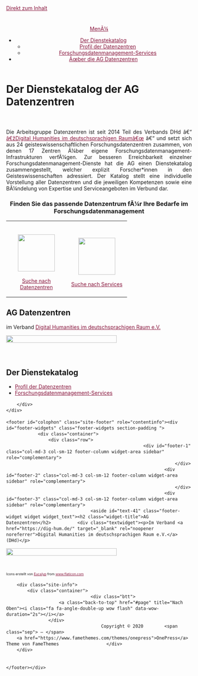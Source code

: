 <!DOCTYPE html>
<html lang="de-DE"><head><meta charset="UTF-8"><meta name="viewport" content="width=device-width, initial-scale=1"><title></title><link rel="dns-prefetch" href="//fonts.googleapis.com"><link rel="dns-prefetch" href="//s.w.org"><link rel="stylesheet" id="wp-block-library-css" href="https://www.test.de/wp-includes/css/dist/block-library/style.min.css" type="text/css" media="all"><link rel="stylesheet" id="onepress-fonts-css" href="https://fonts.googleapis.com/css?family=Raleway%3A400%2C500%2C600%2C700%2C300%2C100%2C800%2C900%7COpen+Sans%3A400%2C300%2C300italic%2C400italic%2C600%2C600italic%2C700%2C700italic&subset=latin%2Clatin-ext&ver=2.2.4" type="text/css" media="all"><link rel="stylesheet" id="onepress-animate-css" href="https://www.test.de/wp-content/themes/onepress/assets/css/animate.min.css" type="text/css" media="all"><link rel="stylesheet" id="onepress-fa-css" href="https://www.test.de/wp-content/themes/onepress/assets/css/font-awesome.min.css" type="text/css" media="all"><link rel="stylesheet" id="onepress-bootstrap-css" href="https://www.test.de/wp-content/themes/onepress/assets/css/bootstrap.min.css" type="text/css" media="all"><link rel="stylesheet" id="onepress-style-css" href="https://www.test.de/wp-content/themes/onepress/style.css" type="text/css" media="all"><style id="onepress-style-inline-css" type="text/css">
#main .video-section section.hero-slideshow-wrapper{background:transparent}.hero-slideshow-wrapper:after{position:absolute;top:0px;left:0px;width:100%;height:100%;background-color:rgba(0,0,0,0.3);display:block;content:""}.body-desktop .parallax-hero .hero-slideshow-wrapper:after{display:none!important}#parallax-hero>.parallax-bg::before{background-color:rgba(0,0,0,0.3);opacity:1}.body-desktop .parallax-hero .hero-slideshow-wrapper:after{display:none!important}a,.screen-reader-text:hover,.screen-reader-text:active,.screen-reader-text:focus,.header-social a,.onepress-menu a:hover,.onepress-menu ul li a:hover,.onepress-menu li.onepress-current-item>a,.onepress-menu ul li.current-menu-item>a,.onepress-menu>li a.menu-actived,.onepress-menu.onepress-menu-mobile li.onepress-current-item>a,.site-footer a,.site-footer .footer-social a:hover,.site-footer .btt a:hover,.highlight,#comments .comment .comment-wrapper .comment-meta .comment-time:hover,#comments .comment .comment-wrapper .comment-meta .comment-reply-link:hover,#comments .comment .comment-wrapper .comment-meta .comment-edit-link:hover,.btn-theme-primary-outline,.sidebar .widget a:hover,.section-services .service-item .service-image i,.counter_item .counter__number,.team-member .member-thumb .member-profile a:hover,.icon-background-default{color:#88153c}input[type="reset"],input[type="submit"],input[type="submit"],input[type="reset"]:hover,input[type="submit"]:hover,input[type="submit"]:hover .nav-links a:hover,.btn-theme-primary,.btn-theme-primary-outline:hover,.section-testimonials .card-theme-primary,.woocommerce #respond input#submit,.woocommerce a.button,.woocommerce button.button,.woocommerce input.button,.woocommerce button.button.alt,.pirate-forms-submit-button,.pirate-forms-submit-button:hover,input[type="reset"],input[type="submit"],input[type="submit"],.pirate-forms-submit-button,.contact-form div.wpforms-container-full .wpforms-form .wpforms-submit,.contact-form div.wpforms-container-full .wpforms-form .wpforms-submit:hover,.nav-links a:hover,.nav-links a.current,.nav-links .page-numbers:hover,.nav-links .page-numbers.current{background:#88153c}.btn-theme-primary-outline,.btn-theme-primary-outline:hover,.pricing__item:hover,.section-testimonials .card-theme-primary,.entry-content blockquote{border-color:#88153c}#footer-widgets{background-color:#88153c}.gallery-carousel .g-item{padding:0px 10px}.gallery-carousel{margin-left:-10px;margin-right:-10px}.gallery-grid .g-item,.gallery-masonry .g-item .inner{padding:10px}.gallery-grid,.gallery-masonry{margin:-10px}
</style><link rel="stylesheet" id="onepress-gallery-lightgallery-css" href="https://www.test.de/wp-content/themes/onepress/assets/css/lightgallery.css" type="text/css" media="all"><script type="text/javascript" id="jquery-core-js-extra">
/* <![CDATA[ */
var onepress_js_settings = {"onepress_disable_animation":"","onepress_disable_sticky_header":"1","onepress_vertical_align_menu":"0","hero_animation":"flipInX","hero_speed":"5000","hero_fade":"750","hero_duration":"5000","hero_disable_preload":"","is_home":"","gallery_enable":"1","is_rtl":""};
/* ]]> */
</script><script type="text/javascript" src="https://www.test.de/wp-includes/js/jquery/jquery.js" id="jquery-core-js"></script></head><body class="home page-template-default page page-id-2">
<div id="page" class="hfeed site">
	<a class="skip-link screen-reader-text" href="#content">Direkt zum Inhalt</a>
    <div id="header-section" class="h-on-top no-transparent">		<header id="masthead" class="site-header header-full-width no-sticky no-scroll no-t h-on-top" role="banner"><div class="container">
				<div class="site-branding">
				<div class="site-brand-inner no-logo-img has-title"><h1 class="site-title"><a class="site-text-logo" href="https://www.test.de/" rel="home"></a></h1></div>				</div>
				<div class="header-right-wrapper">
					<a href="#0" id="nav-toggle">MenÃ¼<span></span></a>
					<nav id="site-navigation" class="main-navigation" role="navigation"><ul class="onepress-menu"><li id="menu-item-289" class="menu-item menu-item-type-post_type menu-item-object-page menu-item-home current-menu-item page_item page-item-2 current_page_item menu-item-has-children menu-item-289"><a href="https://www.test.de/" aria-current="page">Der Dienstekatalog</a>
<ul class="sub-menu"><li id="menu-item-638" class="menu-item menu-item-type-post_type menu-item-object-page menu-item-638"><a href="https://www.test.de/profil-der-datenzentren/">Profil der Datenzentren</a></li>
	<li id="menu-item-627" class="menu-item menu-item-type-post_type menu-item-object-page menu-item-627"><a href="https://www.test.de/allgemeine-dienste/">Forschungsdatenmanagement-Services</a></li>
</ul></li>
<li id="menu-item-29" class="menu-item menu-item-type-post_type menu-item-object-page menu-item-29"><a href="https://www.test.de/ueber-die-ag-datenzentren/">Ã&#156;ber die AG Datenzentren</a></li>
						</ul></nav></div>
			</div>
		</header></div>					<div class="page-header">
				<div class="container">
					<h1 class="entry-title">Der Dienstekatalog der AG Datenzentren</h1>				</div>
			</div>
					<div id="content" class="site-content">
        		<div id="content-inside" class="container right-sidebar">
			<div id="primary" class="content-area">
				<main id="main" class="site-main" role="main"><article id="post-2" class="post-2 page type-page status-publish hentry category-start"><header class="entry-header"></header><div class="entry-content">
		
<div style="text-align: justify;">Die Arbeitsgruppe Datenzentren ist seit 2014 Teil des Verbands DHd â&#128;&#147; <a href="http://www.dig-hum.de">â&#128;&#158;Digital Humanities im deutschsprachigen Raumâ&#128;&#156;</a> â&#128;&#147; und setzt sich aus 24 geisteswissenschaftlichen Forschungsdatenzentren zusammen, von denen 17 Zentren Ã¼ber eigene Forschungsdatenmanagement-Infrastrukturen verfÃ¼gen. Zur besseren Erreichbarkeit einzelner Forschungsdatenmanagement-Dienste hat die AG einen Dienstekatalog zusammengestellt, welcher explizit Forscher*innen in den Geisteswissenschaften adressiert. Der Katalog stellt eine individuelle Vorstellung aller Datenzentren und die jeweiligen Kompetenzen sowie eine BÃ¼ndelung von Expertise und Serviceangeboten im Verbund dar.
<center>
<h3>Finden Sie das passende Datenzentrum fÃ¼r Ihre Bedarfe im Forschungsdatenmanagement</h3>
</center>
<table><tbody><tr><td width="150"><center><br><a href="/profil-der-datenzentren/"><br><img loading="lazy" class="alignnone size-medium wp-image-622" src="/wp-content/uploads/2019/12/unternehmen1-300x300.png" alt="" width="100" height="100" srcset="https://www.test.de/wp-content/uploads/2019/12/unternehmen1-300x300.png 300w,https://www.test.de/wp-content/uploads/2019/12/unternehmen1-150x150.png 150w,https://www.test.de/wp-content/uploads/2019/12/unternehmen1.png 512w" sizes="(max-width: 100px) 100vw, 100px"></a>
<p></p>
<p><a href="/profil-der-datenzentren/">Suche nach Datenzentren<br></a></p>
<p></p>
</center></td>
<td width="150"><center><br><a href="/allgemeine-dienste/"><br><img loading="lazy" class="alignnone size-medium wp-image-623" src="/wp-content/uploads/2019/12/problem-300x300.png" alt="" width="100" height="100" srcset="https://www.test.de/wp-content/uploads/2019/12/problem-300x300.png 300w,https://www.test.de/wp-content/uploads/2019/12/problem-150x150.png 150w,https://www.test.de/wp-content/uploads/2019/12/problem.png 512w" sizes="(max-width: 100px) 100vw, 100px"></a>
<p></p>
<p><a href="/allgemeine-dienste/">Suche nach Services<br></a></p>
</center></td>
</tr></tbody></table></div>
			</div>
</article></main></div>

                            
<div id="secondary" class="widget-area sidebar" role="complementary">
	<aside id="text-20" class="widget widget_text"><h2 class="widget-title">AG Datenzentren</h2>			<div class="textwidget"><p>im Verband <a href="https://dig-hum.de/" target="_blank" rel="noopener noreferrer">Digital Humanities im deutschsprachigen Raum e.V.</a></p>
</div>
		</aside><aside id="media_image-19" class="widget widget_media_image"><img width="300" height="59" src="https://www.test.de/wp-content/uploads/2019/12/Bildschirmfoto-2019-12-31-um-14.55.38-300x59.png" class="image wp-image-621  attachment-medium size-medium" alt="" loading="lazy" style="max-width: 100%; height: auto;" srcset="https://www.test.de/wp-content/uploads/2019/12/Bildschirmfoto-2019-12-31-um-14.55.38-300x59.png 300w,https://www.test.de/wp-content/uploads/2019/12/Bildschirmfoto-2019-12-31-um-14.55.38-768x151.png 768w,https://www.test.de/wp-content/uploads/2019/12/Bildschirmfoto-2019-12-31-um-14.55.38.png 1020w" sizes="(max-width: 300px) 100vw, 300px"></aside><aside id="nav_menu-2" class="widget widget_nav_menu"><h2 class="widget-title">Der Dienstekatalog</h2><div class="menu-menu-2-container"><ul id="menu-menu-2" class="menu"><li id="menu-item-639" class="menu-item menu-item-type-post_type menu-item-object-page menu-item-639"><a href="https://www.test.de/profil-der-datenzentren/">Profil der Datenzentren</a></li>
<li id="menu-item-382" class="menu-item menu-item-type-post_type menu-item-object-page menu-item-382"><a href="https://www.test.de/allgemeine-dienste/">Forschungsdatenmanagement-Services</a></li>
</ul></div></aside></div>
            
		</div>
	</div>

    <footer id="colophon" class="site-footer" role="contentinfo"><div id="footer-widgets" class="footer-widgets section-padding ">
				<div class="container">
					<div class="row">
														<div id="footer-1" class="col-md-3 col-sm-12 footer-column widget-area sidebar" role="complementary">
																	</div>
																<div id="footer-2" class="col-md-3 col-sm-12 footer-column widget-area sidebar" role="complementary">
																	</div>
																<div id="footer-3" class="col-md-3 col-sm-12 footer-column widget-area sidebar" role="complementary">
									<aside id="text-41" class="footer-widget widget widget_text"><h2 class="widget-title">AG Datenzentren</h2>			<div class="textwidget"><p>Im Verband <a href="https://dig-hum.de/" target="_blank" rel="noopener noreferrer">Digital Humanities im deutschsprachigen Raum e.V.</a> (DHd)</p>
</div>
		</aside></div>
																<div id="footer-4" class="col-md-3 col-sm-12 footer-column widget-area sidebar" role="complementary">
									<aside id="media_image-20" class="footer-widget widget widget_media_image"><img width="300" height="59" src="https://www.test.de/wp-content/uploads/2019/12/Bildschirmfoto-2019-12-31-um-14.55.38-300x59.png" class="image wp-image-621  attachment-medium size-medium" alt="" loading="lazy" style="max-width: 100%; height: auto;" srcset="https://www.test.de/wp-content/uploads/2019/12/Bildschirmfoto-2019-12-31-um-14.55.38-300x59.png 300w,https://www.test.de/wp-content/uploads/2019/12/Bildschirmfoto-2019-12-31-um-14.55.38-768x151.png 768w,https://www.test.de/wp-content/uploads/2019/12/Bildschirmfoto-2019-12-31-um-14.55.38.png 1020w" sizes="(max-width: 300px) 100vw, 300px"></aside><aside id="text-40" class="footer-widget widget widget_text"><div class="textwidget"><div><span style="font-size: xx-small;">Icons erstellt von <a title="Eucalyp" href="https://www.flaticon.com/de/autoren/eucalyp"><span style="font-size: xx-small;">Eucalyp</span></a> from <a title="Flaticon" href="https://www.flaticon.com/de/"><span style="font-size: xx-small;">www.flaticon.com</span></a></span></div>
</div>
		</aside></div>
													</div>
				</div>
			</div>
				
        <div class="site-info">
            <div class="container">
                                    <div class="btt">
                        <a class="back-to-top" href="#page" title="Nach Oben"><i class="fa fa-angle-double-up wow flash" data-wow-duration="2s"></i></a>
                    </div>
                                		Copyright © 2020 		<span class="sep"> – </span>
		<a href="https://www.famethemes.com/themes/onepress">OnePress</a> Theme von FameThemes		            </div>
        </div>
        

    </footer></div>


<script type="text/javascript" src="https://www.test.de/wp-content/themes/onepress/assets/js/plugins.js" id="onepress-js-plugins-js"></script><script type="text/javascript" src="https://www.test.de/wp-content/themes/onepress/assets/js/bootstrap.min.js" id="onepress-js-bootstrap-js"></script><script type="text/javascript" src="https://www.test.de/wp-content/themes/onepress/assets/js/theme.js" id="onepress-theme-js"></script><script type="text/javascript" src="https://www.test.de/wp-content/plugins/mystickysidebar/js/detectmobilebrowser.js" id="detectmobilebrowser-js"></script><script type="text/javascript" id="mystickysidebar-js-extra">
/* <![CDATA[ */
var mystickyside_name = {"mystickyside_string":"#secondary","mystickyside_content_string":"","mystickyside_margin_top_string":"90","mystickyside_margin_bot_string":"0","mystickyside_update_sidebar_height_string":"false","mystickyside_min_width_string":"795","device_desktop":"1","device_mobile":"1"};
/* ]]> */
</script><script type="text/javascript" src="https://www.test.de/wp-content/plugins/mystickysidebar/js/theia-sticky-sidebar.js" id="mystickysidebar-js"></script></body></html>
